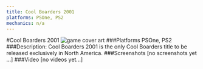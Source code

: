 ```yaml
---
title: Cool Boarders 2001
platforms: PSOne, PS2
mechanics: n/a
---
```

#Cool Boarders 2001
![game cover art](//images.igdb.com/igdb/image/upload/t_cover_big/romyljsb9i3mfzkip3gk.jpg "Logo Title Text 1")
###Platforms
PSOne, PS2
###Description:
Cool Boarders 2001 is the only Cool Boarders title to be released exclusively in North America.
###Screenshots
[no screenshots yet ...]
###Video
[no videos yet...]
